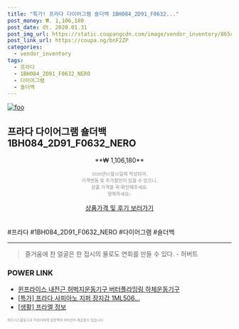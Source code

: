 ```yaml
--- 
title: "특가! 프라다 다이어그램 숄더백 1BH084_2D91_F0632..." 
post_money: ₩. 1,106,180 
post_date: dt. 2020.01.31 
post_img_url: https://static.coupangcdn.com/image/vendor_inventory/865c/9182168fe480e8f30d535263488c2edb262ac3fd6f79c2aa2687b91df01b.jpg 
post_link_url: https://coupa.ng/bnF2ZP 
categories: 
  - vendor_inventory 
tags: 
  - 프라다 
  - 1BH084_2D91_F0632_NERO 
  - 다이어그램 
  - 숄더백 
--- 
```

[![foo](https://static.coupangcdn.com/image/vendor_inventory/865c/9182168fe480e8f30d535263488c2edb262ac3fd6f79c2aa2687b91df01b.jpg)](https://coupa.ng/bnF2ZP) 

## 프라다 다이어그램 숄더백 1BH084_2D91_F0632_NERO 
<p style="text-align: center;">**₩ 1,106,180**</p> 
<p style="text-align: center;"><span style="color: #898c8f; font-family: Georgia,Times,serif; font-size: 0.75em;">2020년01월31일에 작성되어, <br>가격변동 및 추가할인이 있을 수 있으니,<br> 상품 가격을 꼭!확인해주세요.<br>행복하세요~</span> 
</p>	 
<div markdown="0" style="text-align: center;"><a href="https://coupa.ng/bnF2ZP" class="btn btn--success">상품가격 및 후기 보러가기</a></div> 
<br><br> 
  #프라다 #1BH084_2D91_F0632_NERO #다이어그램 #숄더백 
<hr> 

> 즐거움에 찬 얼굴은 한 접시의 물로도 연회를 만들 수 있다. - 허버트 


### POWER LINK

* <a href="https://blog.naver.com/fasyy4321/221788015030" target="_blank">윈프라이스 내전근 허벅지운동기구 버터플라잉링 하체운동기구</a>
* <a href="https://blog.naver.com/an0733/221785812326" target="_blank">[특가] 프라다 사피아노 지퍼 장지갑 1ML506...</a>
* <a href="https://blog.naver.com/fasyy4321/221764546242" target="_blank"> [생활] 프라엘 정보 </a>

<span style="color: #898c8f; font-family: Georgia,Times,serif; font-size: 0.55em;">파트너스활동으로 작성자에게 일정액의 커미션이 제공될수 있습니다.</span> 
